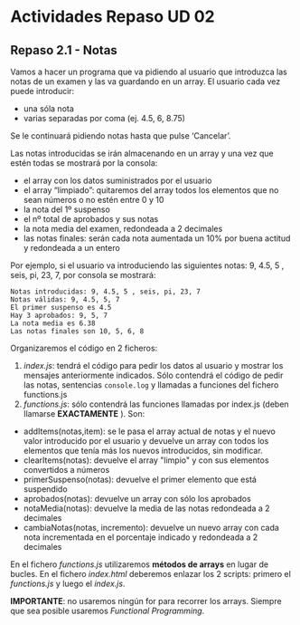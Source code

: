 # Actividades Repaso UD 02
## Repaso 2.1 - Notas
Vamos a hacer un programa que va pidiendo al usuario que introduzca las notas de un examen y las va guardando en un array. El usuario cada vez puede introducir:
- una sóla nota
- varias separadas por coma (ej. 4.5, 6, 8.75)

Se le continuará pidiendo notas hasta que pulse ‘Cancelar’.

Las notas introducidas se irán almacenando en un array y una vez que estén todas se mostrará por la consola:
- el array con los datos suministrados por el usuario
- el array “limpiado”: quitaremos del array todos los elementos que no sean números o no estén entre 0 y 10
- la nota del 1º suspenso
- el nº total de aprobados y sus notas
- la nota media del examen, redondeada a 2 decimales
- las notas finales: serán cada nota aumentada un 10% por buena actitud y redondeada a un entero

Por ejemplo, si el usuario va introduciendo las siguientes notas: 9, 4.5, 5 , seis, pi, 23, 7, por consola se mostrará:
```
Notas introducidas: 9, 4.5, 5 , seis, pi, 23, 7
Notas válidas: 9, 4.5, 5, 7
El primer suspenso es 4.5
Hay 3 aprobados: 9, 5, 7
La nota media es 6.38
Las notas finales son 10, 5, 6, 8
```

Organizaremos el código en 2 ficheros:
1. _index.js_: tendrá el código para pedir los datos al usuario y mostrar los mensajes anteriormente indicados. Sólo contendrá el código de pedir las notas, sentencias `console.log` y llamadas a funciones del fichero functions.js
1. _functions.js_: sólo contendrá las funciones llamadas por index.js (deben llamarse **EXACTAMENTE** ). Son:
- addItems(notas,item): se le pasa el array actual de notas y el nuevo valor introducido por el usuario y devuelve un array con todos los elementos que tenía más los nuevos introducidos, sin modificar.
- clearItems(notas): devuelve el array "limpio" y con sus elementos convertidos a números
- primerSuspenso(notas): devuelve el primer elemento que está suspendido
- aprobados(notas): devuelve un array con sólo los aprobados
- notaMedia(notas): devuelve la media de las notas redondeada a 2 decimales
- cambiaNotas(notas, incremento): devuelve un nuevo array con cada nota incrementada en el porcentaje indicado y redondeada a 2 decimales

En el fichero _functions.js_ utilizaremos **métodos de arrays** en lugar de bucles. En el fichero _index.html_ deberemos enlazar los 2 scripts: primero el _functions.js_ y luego el _index.js_.

**IMPORTANTE**: no usaremos ningún for para recorrer los arrays. Siempre que sea posible usaremos _Functional Programming_.
